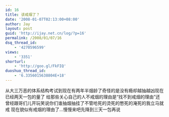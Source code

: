 ```yaml
---
id: 16
title: 该戒烟了？
date: '2008-01-07T02:13:00+08:00'
author: Jay
layout: post
guid: 'http://ijay.net.cn/log/?p=16'
permalink: /2008/01/07/16
dsq_thread_id:
    - '4270596599'
views:
    - '3351'
shorturl:
    - 'http://goo.gl/FkFIQ'
duoshuo_thread_id:
    - '6.3356015638804E+18'
---
```


从大三万恶的体系结构考试到现在有两年半烟龄了奇怪的是没有瘾却越抽越凶现在已经两天一包的量了
给那些关心自己的人不戒烟的理由是“找不到戒烟的理由”还曾经跟哥们儿开玩笑说你们谁抽烟抽挂了不管呛死的烫死的憋死的淹死的我立马就戒
现在貌似有戒烟的理由了…慢慢来吧先降到三天一包再说